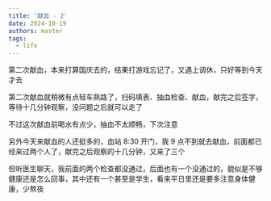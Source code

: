 ```yaml
---
title: '献血 - 2'
date: 2024-10-19
authors: master
tags: 
  - life
---
```


第二次献血，本来打算国庆去的，结果打游戏忘记了，又遇上调休，只好等到今天才去

<!-- truncate -->

第二次献血就稍微有点轻车熟路了，扫码填表、抽血检查、献血，献完之后签字，等待十几分钟观察，没问题之后就可以走了

不过这次献血前喝水有点少，抽血不太顺畅，下次注意

另外今天来献血的人还挺多的，血站 8:30 开门，我 9 点不到就去献血，前面都已经来过两个人了，献完之后观察的十几分钟，又来了三个

但听医生聊天，我前面的两个检查都没通过，后面也有一个没通过的，貌似是不够健康还是怎么回事，其中还有一个甚至是学生，看来平日里还是要多注意身体健康，少熬夜
